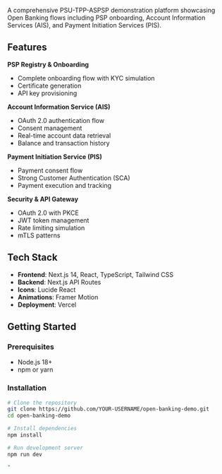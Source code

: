 A comprehensive PSU-TPP-ASPSP demonstration platform showcasing Open Banking flows including PSP onboarding, Account Information Services (AIS), and Payment Initiation Services (PIS).

## Features

 **PSP Registry & Onboarding**
- Complete onboarding flow with KYC simulation
- Certificate generation
- API key provisioning

 **Account Information Service (AIS)**
- OAuth 2.0 authentication flow
- Consent management
- Real-time account data retrieval
- Balance and transaction history

 **Payment Initiation Service (PIS)**
- Payment consent flow
- Strong Customer Authentication (SCA)
- Payment execution and tracking

 **Security & API Gateway**
- OAuth 2.0 with PKCE
- JWT token management
- Rate limiting simulation
- mTLS patterns

## Tech Stack

- **Frontend**: Next.js 14, React, TypeScript, Tailwind CSS
- **Backend**: Next.js API Routes
- **Icons**: Lucide React
- **Animations**: Framer Motion
- **Deployment**: Vercel

## Getting Started

### Prerequisites
- Node.js 18+
- npm or yarn

### Installation

```bash
# Clone the repository
git clone https://github.com/YOUR-USERNAME/open-banking-demo.git
cd open-banking-demo

# Install dependencies
npm install

# Run development server
npm run dev

"

